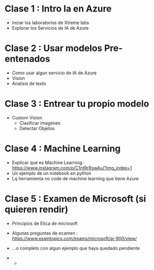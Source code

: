 # Clase 1 : Intro Ia en Azure
* Inciar los laboratorios de Xtreme labs
* Explorar los Servicios de IA de Azure

# Clase 2 : Usar modelos Pre-entenados
* Como usar algun servicio de IA de Azure
* Vision
* Analisis de texto

# Clase 3 : Entrear tu propio modelo
* Custom Vision
   * Clasificar imagenes
   * Detectar Objetos

# Clase 4 : Machine Learning
* Explicar que es Machine Learning : https://www.instagram.com/p/C1ntRrRswAu/?img_index=1
* Un ejemplo de un notebook en python
* Lq herramienta no code de machine learning que tiene Azure

# Clase 5 : Examen de Microsoft (si quieren rendir)
* Principios de Etica de microsoft
* Algunas preguntas de ecamen : https://www.examtopics.com/exams/microsoft/ai-900/view/
* ...o completo con algun ejemplo que haya quedado pendiente

* * 
